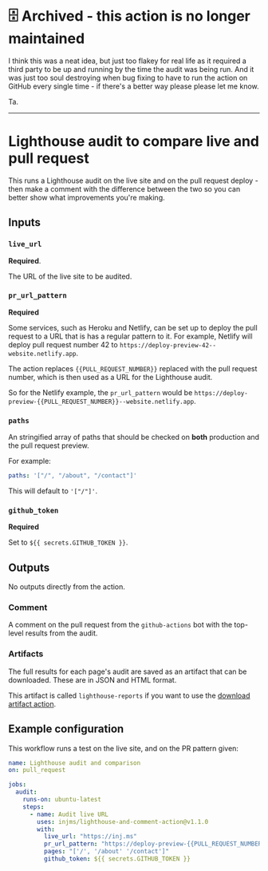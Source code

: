 # 🗄 Archived - this action is no longer maintained

I think this was a neat idea, but just too flakey for real life as it required a third party to be up and running by the time the audit was being run. And it was just too soul destroying when bug fixing to have to run the action on GitHub every single time - if there's a better way please please let me know.

Ta.

---

# Lighthouse audit to compare live and pull request

This runs a Lighthouse audit on the live site and on the pull request deploy - then make a comment with the difference between the two so you can better show what improvements you're making.

## Inputs

### `live_url`

**Required**.

The URL of the live site to be audited.

### `pr_url_pattern`

**Required**

Some services, such as Heroku and Netlify, can be set up to deploy the pull request to a URL that is has a regular pattern to it. For example, Netlify will deploy pull request number 42 to `https://deploy-preview-42--website.netlify.app`.

The action replaces `{{PULL_REQUEST_NUMBER}}` replaced with the pull request number, which is then used as a URL for the Lighthouse audit.

So for the Netlify example, the `pr_url_pattern` would be `https://deploy-preview-{{PULL_REQUEST_NUMBER}}--website.netlify.app`.

### `paths`

An stringified array of paths that should be checked on **both** production and the pull request preview.

For example:

```yaml
paths: '["/", "/about", "/contact"]'
```


This will default to `'["/"]'`.

### `github_token`

**Required**

Set to `${{ secrets.GITHUB_TOKEN }}`.

## Outputs

No outputs directly from the action.

### Comment

A comment on the pull request from the `github-actions` bot with the top-level results from the audit.

### Artifacts

The full results for each page's audit are saved as an artifact that can be downloaded. These are in JSON and HTML format.

This artifact is called `lighthouse-reports` if you want to use the [download artifact action](https://github.com/actions/download-artifact).

## Example configuration

This workflow runs a test on the live site, and on the PR pattern given:

```yaml
name: Lighthouse audit and comparison
on: pull_request

jobs:
  audit:
    runs-on: ubuntu-latest
    steps:
      - name: Audit live URL
        uses: injms/lighthouse-and-comment-action@v1.1.0
        with:
          live_url: "https://inj.ms"
          pr_url_pattern: "https://deploy-preview-{{PULL_REQUEST_NUMBER}}--injms.netlify.app"
          pages: "['/', '/about' '/contact']"
          github_token: ${{ secrets.GITHUB_TOKEN }}
```
